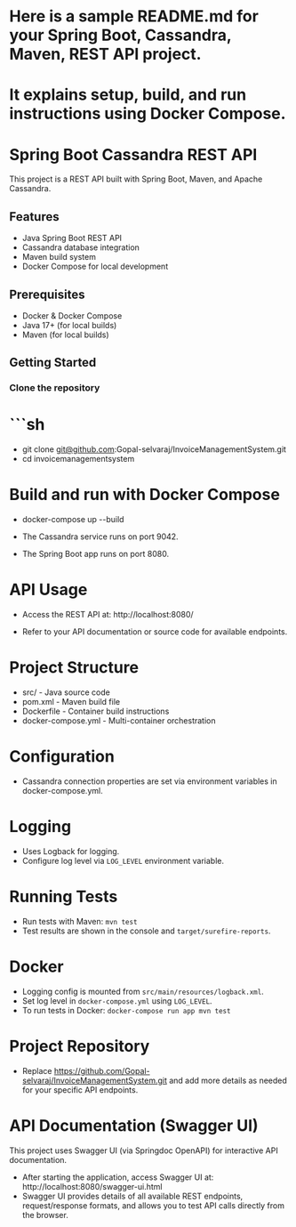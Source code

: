 # Here is a sample README.md for your Spring Boot, Cassandra, Maven, REST API project.
# It explains setup, build, and run instructions using Docker Compose.

# Spring Boot Cassandra REST API

This project is a REST API built with Spring Boot, Maven, and Apache Cassandra.

## Features

- Java Spring Boot REST API
- Cassandra database integration
- Maven build system
- Docker Compose for local development

## Prerequisites

- Docker & Docker Compose
- Java 17+ (for local builds)
- Maven (for local builds)

## Getting Started

### Clone the repository

# ```sh
- git clone git@github.com:Gopal-selvaraj/InvoiceManagementSystem.git
- cd invoicemanagementsystem

# Build and run with Docker Compose

- docker-compose up --build

- The Cassandra service runs on port 9042.
- The Spring Boot app runs on port 8080.

# API Usage
- Access the REST API at: http://localhost:8080/

- Refer to your API documentation or source code for available endpoints.

# Project Structure

- src/ - Java source code
- pom.xml - Maven build file
- Dockerfile - Container build instructions
- docker-compose.yml - Multi-container orchestration

# Configuration
- Cassandra connection properties are set via environment variables in docker-compose.yml.

# Logging
- Uses Logback for logging.
- Configure log level via `LOG_LEVEL` environment variable.

# Running Tests
- Run tests with Maven: `mvn test`
- Test results are shown in the console and `target/surefire-reports`.

# Docker
- Logging config is mounted from `src/main/resources/logback.xml`.
- Set log level in `docker-compose.yml` using `LOG_LEVEL`.
- To run tests in Docker: `docker-compose run app mvn test`

# Project Repository
- Replace https://github.com/Gopal-selvaraj/InvoiceManagementSystem.git and add more details as needed for your specific API endpoints.

# API Documentation (Swagger UI)
This project uses Swagger UI (via Springdoc OpenAPI) for interactive API documentation.
- After starting the application, access Swagger UI at: http://localhost:8080/swagger-ui.html
- Swagger UI provides details of all available REST endpoints, request/response formats, and allows you to test API calls directly from the browser.

